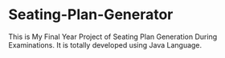 # Seating-Plan-Generator

This is My Final Year Project of Seating Plan Generation During Examinations. It is totally developed using Java Language.





































